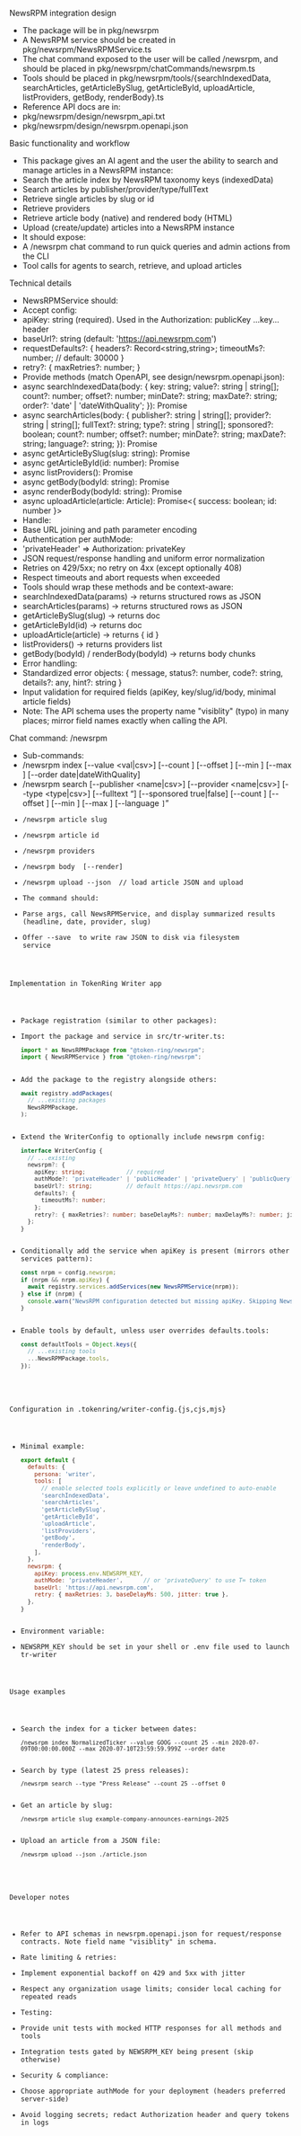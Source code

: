 NewsRPM integration design

- The package will be in pkg/newsrpm
- A NewsRPM service should be created in pkg/newsrpm/NewsRPMService.ts
- The chat command exposed to the user will be called /newsrpm, and should be placed in
  pkg/newsrpm/chatCommands/newsrpm.ts
- Tools should be placed in pkg/newsrpm/tools/{searchIndexedData, searchArticles, getArticleBySlug, getArticleById,
  uploadArticle, listProviders, getBody, renderBody}.ts
- Reference API docs are in:
 - pkg/newsrpm/design/newsrpm_api.txt
 - pkg/newsrpm/design/newsrpm.openapi.json

Basic functionality and workflow

- This package gives an AI agent and the user the ability to search and manage articles in a NewsRPM instance:
 - Search the article index by NewsRPM taxonomy keys (indexedData)
 - Search articles by publisher/provider/type/fullText
 - Retrieve single articles by slug or id
 - Retrieve providers
 - Retrieve article body (native) and rendered body (HTML)
 - Upload (create/update) articles into a NewsRPM instance
- It should expose:
 - A /newsrpm chat command to run quick queries and admin actions from the CLI
 - Tool calls for agents to search, retrieve, and upload articles

Technical details

- NewsRPMService should:
 - Accept config:
  - apiKey: string (required). Used in the Authorization: publicKey ...key... header
  - baseUrl?: string (default: 'https://api.newsrpm.com')
  - requestDefaults?: {
    headers?: Record<string,string>;
    timeoutMs?: number; // default: 30000
    }
  - retry?: { maxRetries?: number; }
 - Provide methods (match OpenAPI, see design/newsrpm.openapi.json):
  - async searchIndexedData(body: {
    key: string;
    value?: string | string[];
    count?: number; offset?: number;
    minDate?: string; maxDate?: string;
    order?: 'date' | 'dateWithQuality';
    }): Promise<MultipleArticleResponse>
  - async searchArticles(body: {
    publisher?: string | string[];
    provider?: string | string[];
    fullText?: string;
    type?: string | string[];
    sponsored?: boolean;
    count?: number; offset?: number;
    minDate?: string; maxDate?: string;
    language?: string;
    }): Promise<MultipleArticleResponse>
  - async getArticleBySlug(slug: string): Promise<SingleArticleResponse>
  - async getArticleById(id: number): Promise<SingleArticleResponse>
  - async listProviders(): Promise<ProviderListResponse>
  - async getBody(bodyId: string): Promise<ArticleBodyResponse>
  - async renderBody(bodyId: string): Promise<ArticleBodyResponse>
  - async uploadArticle(article: Article): Promise<{ success: boolean; id: number }>
 - Handle:
  - Base URL joining and path parameter encoding
  - Authentication per authMode:
   - 'privateHeader' => Authorization: privateKey <apiKey>
  - JSON request/response handling and uniform error normalization
  - Retries on 429/5xx; no retry on 4xx (except optionally 408)
  - Respect timeouts and abort requests when exceeded
- Tools should wrap these methods and be context-aware:
 - searchIndexedData(params) -> returns structured rows as JSON
 - searchArticles(params) -> returns structured rows as JSON
 - getArticleBySlug(slug) -> returns doc
 - getArticleById(id) -> returns doc
 - uploadArticle(article) -> returns { id }
 - listProviders() -> returns providers list
 - getBody(bodyId) / renderBody(bodyId) -> returns body chunks
- Error handling:
 - Standardized error objects: { message, status?: number, code?: string, details?: any, hint?: string }
 - Input validation for required fields (apiKey, key/slug/id/body, minimal article fields)
 - Note: The API schema uses the property name "visiblity" (typo) in many places; mirror field names exactly when
   calling the API.

Chat command: /newsrpm

- Sub-commands:
 - /newsrpm
   index <key> [--value <val|csv>] [--count <n>] [--offset <n>] [--min <iso>] [--max <iso>] [--order date|dateWithQuality]
 - /newsrpm
   search [--publisher <name|csv>] [--provider <name|csv>] [--type <type|csv>] [--fulltext <q>] [--sponsored true|false] [--count <n>] [--offset <n>] [--min <iso>] [--max <iso>] [--language <code>]
 - /newsrpm article slug <slug>
 - /newsrpm article id <id>
 - /newsrpm providers
 - /newsrpm body <bodyId> [--render]
 - /newsrpm upload --json <path>  // load article JSON and upload
- The command should:
 - Parse args, call NewsRPMService, and display summarized results (headline, date, provider, slug)
 - Offer --save <path> to write raw JSON to disk via filesystem service

Implementation in TokenRing Writer app

- Package registration (similar to other packages):
 - Import the package and service in src/tr-writer.ts:
   ```ts
   import * as NewsRPMPackage from "@token-ring/newsrpm";
   import { NewsRPMService } from "@token-ring/newsrpm";
   ```
 - Add the package to the registry alongside others:
   ```ts
   await registry.addPackages(
     // ...existing packages
     NewsRPMPackage,
   );
   ```
 - Extend the WriterConfig to optionally include newsrpm config:
   ```ts
   interface WriterConfig {
     // ...existing
     newsrpm?: {
       apiKey: string;            // required
       authMode?: 'privateHeader' | 'publicHeader' | 'privateQuery' | 'publicQuery';
       baseUrl?: string;          // default https://api.newsrpm.com
       defaults?: {
         timeoutMs?: number;
       };
       retry?: { maxRetries?: number; baseDelayMs?: number; maxDelayMs?: number; jitter?: boolean };
     };
   }
   ```
 - Conditionally add the service when apiKey is present (mirrors other services pattern):
   ```ts
   const nrpm = config.newsrpm;
   if (nrpm && nrpm.apiKey) {
     await registry.services.addServices(new NewsRPMService(nrpm));
   } else if (nrpm) {
     console.warn("NewsRPM configuration detected but missing apiKey. Skipping NewsRPMService initialization.");
   }
   ```
 - Enable tools by default, unless user overrides defaults.tools:
   ```ts
   const defaultTools = Object.keys({
     // ...existing tools
     ...NewsRPMPackage.tools,
   });
   ```

Configuration in .tokenring/writer-config.{js,cjs,mjs}

- Minimal example:
  ```js
  export default {
    defaults: {
      persona: 'writer',
      tools: [
        // enable selected tools explicitly or leave undefined to auto-enable
        'searchIndexedData',
        'searchArticles',
        'getArticleBySlug',
        'getArticleById',
        'uploadArticle',
        'listProviders',
        'getBody',
        'renderBody',
      ],
    },
    newsrpm: {
      apiKey: process.env.NEWSRPM_KEY,
      authMode: 'privateHeader',      // or 'privateQuery' to use T= token
      baseUrl: 'https://api.newsrpm.com',
      retry: { maxRetries: 3, baseDelayMs: 500, jitter: true },
    },
  }
  ```
- Environment variable:
 - NEWSRPM_KEY should be set in your shell or .env file used to launch tr-writer

Usage examples

- Search the index for a ticker between dates:
  ```text
  /newsrpm index NormalizedTicker --value GOOG --count 25 --min 2020-07-09T00:00:00.000Z --max 2020-07-10T23:59:59.999Z --order date
  ```
- Search by type (latest 25 press releases):
  ```text
  /newsrpm search --type "Press Release" --count 25 --offset 0
  ```
- Get an article by slug:
  ```text
  /newsrpm article slug example-company-announces-earnings-2025
  ```
- Upload an article from a JSON file:
  ```text
  /newsrpm upload --json ./article.json
  ```

Developer notes

- Refer to API schemas in newsrpm.openapi.json for request/response contracts. Note field name "visiblity" in schema.
- Rate limiting & retries:
 - Implement exponential backoff on 429 and 5xx with jitter
 - Respect any organization usage limits; consider local caching for repeated reads
- Testing:
 - Provide unit tests with mocked HTTP responses for all methods and tools
 - Integration tests gated by NEWSRPM_KEY being present (skip otherwise)
- Security & compliance:
 - Choose appropriate authMode for your deployment (headers preferred server-side)
 - Avoid logging secrets; redact Authorization header and query tokens in logs
